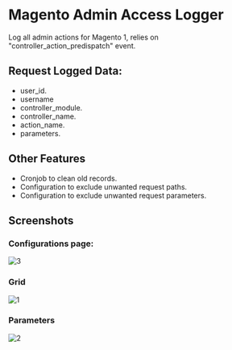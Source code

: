 # Magento Admin Access Logger
Log all admin actions for Magento 1, relies on "controller_action_predispatch" event.

## Request Logged Data:
- user_id.
- username
- controller_module.
- controller_name.
- action_name.
- parameters.

## Other Features
- Cronjob to clean old records.
- Configuration to exclude unwanted request paths.
- Configuration to exclude unwanted request parameters.

## Screenshots

### Configurations page:
![3](https://user-images.githubusercontent.com/927899/47424416-50766900-d790-11e8-910e-6ac21c679315.png)

### Grid
![1](https://user-images.githubusercontent.com/927899/47424400-49e7f180-d790-11e8-89b7-75ae21e1d42e.png)

### Parameters
![2](https://user-images.githubusercontent.com/927899/47424409-4eaca580-d790-11e8-8195-369adaf10f6a.png)
